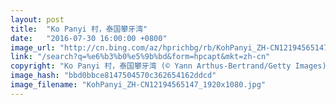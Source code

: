 ```yaml
---
layout: post
title:  "Ko Panyi 村，泰国攀牙湾"
date:   "2016-07-30 16:00:00 +0800"
image_url: "http://cn.bing.com/az/hprichbg/rb/KohPanyi_ZH-CN12194565147_1920x1080.jpg"
link: "/search?q=%e6%b3%b0%e5%9b%bd&form=hpcapt&mkt=zh-cn"
copyright: "Ko Panyi 村，泰国攀牙湾 (© Yann Arthus-Bertrand/Getty Images)"
image_hash: "bbd0bbce8147504570c362654162ddcd"
image_filename: "KohPanyi_ZH-CN12194565147_1920x1080.jpg"
---
```

